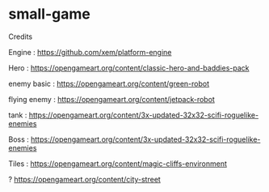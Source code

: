 # small-game

Credits

Engine :
https://github.com/xem/platform-engine

Hero :
https://opengameart.org/content/classic-hero-and-baddies-pack

enemy basic :
https://opengameart.org/content/green-robot

flying enemy :
https://opengameart.org/content/jetpack-robot

tank : 
https://opengameart.org/content/3x-updated-32x32-scifi-roguelike-enemies

Boss : 
https://opengameart.org/content/3x-updated-32x32-scifi-roguelike-enemies

Tiles :
https://opengameart.org/content/magic-cliffs-environment

?
https://opengameart.org/content/city-street